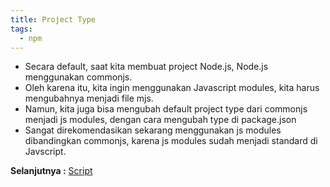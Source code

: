 ```yaml
---
title: Project Type
tags:
  - npm
---
```


- Secara default, saat kita membuat project Node.js, Node.js menggunakan commonjs.
- Oleh karena itu, kita ingin menggunakan Javascript modules, kita harus mengubahnya menjadi file mjs.
- Namun, kita juga bisa mengubah default project type dari commonjs menjadi js modules, dengan cara mengubah type di package.json
- Sangat direkomendasikan sekarang menggunakan js modules dibandingkan commonjs, karena js modules sudah menjadi standard di Javscript.

**Selanjutnya :** [Script](script.md)